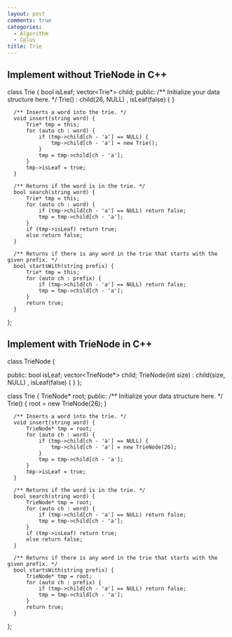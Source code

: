 ```yaml
---
layout: post
comments: true
categories: 
  - Algorithm
  - Cplus
title: Trie
---
```


## Implement without TrieNode in C++

  class Trie {
      bool isLeaf;
      vector<Trie*> child;
  public:
      /** Initialize your data structure here. */
      Trie() : child(26, NULL) , isLeaf(false) {
      }

      /** Inserts a word into the trie. */
      void insert(string word) {
          Trie* tmp = this;
          for (auto ch : word) {
              if (tmp->child[ch - 'a'] == NULL) {
                  tmp->child[ch - 'a'] = new Trie();
              }
              tmp = tmp->child[ch - 'a'];
          }
          tmp->isLeaf = true;
      }

      /** Returns if the word is in the trie. */
      bool search(string word) {
          Trie* tmp = this;
          for (auto ch : word) {
              if (tmp->child[ch - 'a'] == NULL) return false;
              tmp = tmp->child[ch - 'a'];
          }
          if (tmp->isLeaf) return true;
          else return false;
      }

      /** Returns if there is any word in the trie that starts with the given prefix. */
      bool startsWith(string prefix) {
          Trie* tmp = this;
          for (auto ch : prefix) {
              if (tmp->child[ch - 'a'] == NULL) return false;
              tmp = tmp->child[ch - 'a'];
          }
          return true;
      }
  };

## Implement with TrieNode in C++

  class TrieNode {

  public: 
      bool isLeaf;
      vector<TrieNode*> child;
      TrieNode(int size) : child(size, NULL) , isLeaf(false) {
      }
  };

  class Trie {
      TrieNode* root;
  public:
      /** Initialize your data structure here. */
      Trie() {
          root = new TrieNode(26);
      }

      /** Inserts a word into the trie. */
      void insert(string word) {
          TrieNode* tmp = root;
          for (auto ch : word) {
              if (tmp->child[ch - 'a'] == NULL) {
                  tmp->child[ch - 'a'] = new TrieNode(26);
              }
              tmp = tmp->child[ch - 'a'];
          }
          tmp->isLeaf = true;
      }

      /** Returns if the word is in the trie. */
      bool search(string word) {
          TrieNode* tmp = root;
          for (auto ch : word) {
              if (tmp->child[ch - 'a'] == NULL) return false;
              tmp = tmp->child[ch - 'a'];
          }
          if (tmp->isLeaf) return true;
          else return false;
      }

      /** Returns if there is any word in the trie that starts with the given prefix. */
      bool startsWith(string prefix) {
          TrieNode* tmp = root;
          for (auto ch : prefix) {
              if (tmp->child[ch - 'a'] == NULL) return false;
              tmp = tmp->child[ch - 'a'];
          }
          return true;
      }
  };
